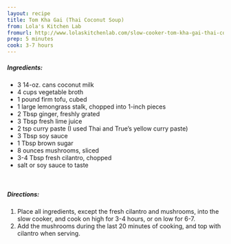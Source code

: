 ```yaml
---
layout: recipe
title: Tom Kha Gai (Thai Coconut Soup)
from: Lola's Kitchen Lab
fromurl: http://www.lolaskitchenlab.com/slow-cooker-tom-kha-gai-thai-coconut-soup/
prep: 5 minutes
cook: 3-7 hours
---
```


##### Ingredients:

* 3 14-oz. cans coconut milk
* 4 cups vegetable broth
* 1 pound firm tofu, cubed
* 1 large lemongrass stalk, chopped into 1-inch pieces
* 2 Tbsp ginger, freshly grated
* 3 Tbsp fresh lime juice
* 2 tsp curry paste (I used Thai and True’s yellow curry paste)
* 3 Tbsp soy sauce
* 1 Tbsp brown sugar
* 8 ounces mushrooms, sliced
* 3-4 Tbsp fresh cilantro, chopped
* salt or soy sauce to taste

<br>

##### Directions:

1. Place all ingredients, except the fresh cilantro and mushrooms, into the slow cooker, and cook on high for 3-4 hours, or on low for 6-7.
2. Add the mushrooms during the last 20 minutes of cooking, and top with cilantro when serving.
